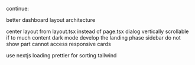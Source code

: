 continue:

better dashboard layout architecture

center layout from layout.tsx instead of page.tsx
dialog vertically scrollable if to much content
dark mode
develop the landing phase
sidebar do not show part cannot access
responsive cards

use nextjs loading
prettier for sorting tailwind
